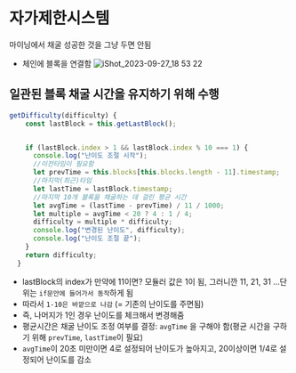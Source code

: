 # 자가제한시스템

마이닝에서 채굴 성공한 것을 그냥 두면 안됨

- 체인에 블록을 연결함
  ![iShot_2023-09-27_18 53 22](https://github.com/gayoung106/blockchain-study/assets/98731537/69acf4f1-9c50-481f-9eb1-e2a22a302ec4)

## 일관된 블록 채굴 시간을 유지하기 위해 수행

```js
getDifficulty(difficulty) {
    const lastBlock = this.getLastBlock();


    if (lastBlock.index > 1 && lastBlock.index % 10 === 1) {
      console.log("난이도 조절 시작");
      //이전타임이 필요함
      let prevTime = this.blocks[this.blocks.length - 11].timestamp;
      //마지막(최근)타임
      let lastTime = lastBlock.timestamp;
      //마지막 10개 블록을 채굴하는 데 걸린 평균 시간
      let avgTime = (lastTime - prevTime) / 11 / 1000;
      let multiple = avgTime < 20 ? 4 : 1 / 4;
      difficulty = multiple * difficulty;
      console.log("변경된 난이도", difficulty);
      console.log("난이도 조절 끝");
    }
    return difficulty;
  }
```

- lastBlock의 index가 만약에 11이면? 모듈러 값은 1이 됨, 그러니깐 11, 21, 31 ...단위는 `if문안에 들어가서 동작`하게 됨
- 따라서 `1-10은 바깥으로 나감` (= 기존의 난이도를 주면됨)
- 즉, 나머지가 1인 경우 난이도를 체크해서 변경해줌
- 평균시간은 채굴 난이도 조정 여부를 결정: `avgTime` 을 구해야 함(평균 시간을 구하기 위해 `prevTime`, `lastTime`이 필요)
- `avgTime`이 20초 미만이면 4로 설정되어 난이도가 높아지고, 20이상이면 1/4로 설정되어 난이도를 감소
